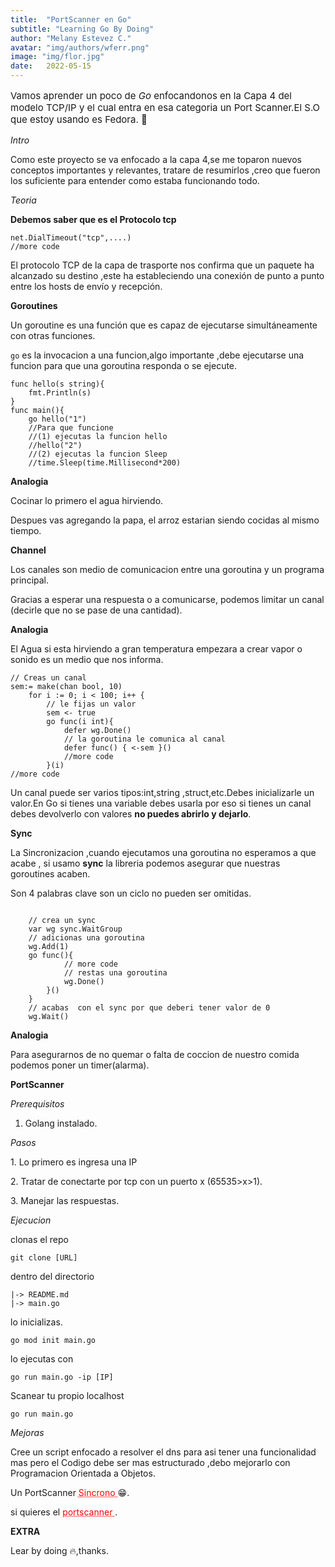 ```yaml
---
title:  "PortScanner en Go"
subtitle: "Learning Go By Doing"
author: "Melany Estevez C."
avatar: "img/authors/wferr.png"
image: "img/flor.jpg"
date:   2022-05-15 
---
```




<p style="font-size: 15px;">Vamos aprender un poco de <i>Go</i> enfocandonos en la Capa 4 del modelo TCP/IP y el cual entra en esa categoria  un Port Scanner.El S.O que estoy usando es Fedora. 👀</p>



_Intro_ 

Como este proyecto se va enfocado a la capa 4,se me toparon nuevos conceptos importantes y relevantes, tratare de resumirlos ,creo que fueron los suficiente para entender como estaba funcionando todo.

_Teoria_

**Debemos saber que es el Protocolo tcp**

```
net.DialTimeout("tcp",....)
//more code
```

El protocolo TCP de la capa de trasporte nos confirma que un paquete ha alcanzado su destino ,este ha estableciendo una conexión de punto a punto entre los hosts de envío y recepción. 


**Goroutines**

Un goroutine es una función que es capaz de ejecutarse simultáneamente con otras funciones.

`go` es la invocacion a una funcion,algo importante ,debe ejecutarse una funcion para que una goroutina responda o se ejecute.

```
func hello(s string){
	fmt.Println(s)
}
func main(){
	go hello("1")
	//Para que funcione
	//(1) ejecutas la funcion hello 
	//hello("2")
	//(2) ejecutas la funcion Sleep
 	//time.Sleep(time.Millisecond*200)
```

__Analogia__

Cocinar lo primero el agua hirviendo.

Despues vas agregando la papa, el arroz estarian siendo cocidas al mismo tiempo.



**Channel**

Los canales son medio de comunicacion entre una goroutina y un programa principal.

Gracias a esperar una respuesta o a comunicarse, podemos limitar un canal (decirle que no se pase de una cantidad).



__Analogia__

El Agua si esta hirviendo a gran temperatura empezara a crear vapor  o sonido es un medio que nos informa.

```
// Creas un canal
sem:= make(chan bool, 10)
	for i := 0; i < 100; i++ {
		// le fijas un valor
		sem <- true
		go func(i int){
			defer wg.Done()
			// la goroutina le comunica al canal
			defer func() { <-sem }()
			//more code
		}(i)
//more code
```

Un canal puede ser varios tipos:int,string ,struct,etc.Debes inicializarle un valor.En Go si tienes una variable debes usarla por eso si tienes un canal debes devolverlo con valores **no puedes abrirlo y dejarlo**.


**Sync**

La Sincronizacion ,cuando ejecutamos una goroutina no esperamos a que acabe , si  usamo __sync__   la libreria podemos asegurar que 
nuestras goroutines acaben.

Son 4 palabras clave son un ciclo no pueden ser omitidas.

```

	// crea un sync
	var wg sync.WaitGroup
	// adicionas una goroutina
	wg.Add(1)
	go func(){
			// more code
			// restas una goroutina
			wg.Done()
		}()
	}
	// acabas  con el sync por que deberi tener valor de 0
	wg.Wait()
```

__Analogia__

Para asegurarnos de no quemar o falta de coccion de nuestro comida podemos poner un timer(alarma).



**PortScanner**

_Prerequisitos_

1. Golang instalado.

_Pasos_

  <p> 1. Lo primero es ingresa una IP </p>

  <p> 2. Tratar de conectarte por tcp con un puerto x (65535>x>1).</p>

  <p> 3. Manejar las respuestas.</p>

_Ejecucion_

clonas el repo 

```
git clone [URL]

```

dentro del directorio

```
|-> README.md
|-> main.go
```
lo inicializas.
```
go mod init main.go
```
lo ejecutas con 
```
go run main.go -ip [IP]
```

Scanear tu propio localhost

```
go run main.go
```

_Mejoras_ 

Cree un script enfocado a resolver el dns para asi tener una funcionalidad mas pero el Codigo debe ser mas estructurado ,debo mejorarlo con Programacion Orientada a Objetos. 


Un PortScanner
<a href="https://tutorialedge.net/projects/building-security-tools-in-go/building-port-scanner-go/" style="color: red; text-decoration: underline;text-decoration-style: dotted;">Sincrono </a> 😁.

si  quieres el <a href="https://github.com/libialany/portscanner/blob/timeout/main.go" style="color: red; text-decoration: underline;text-decoration-style: dotted;"> portscanner </a>.



**EXTRA**

Lear by doing 🔥,thanks.
